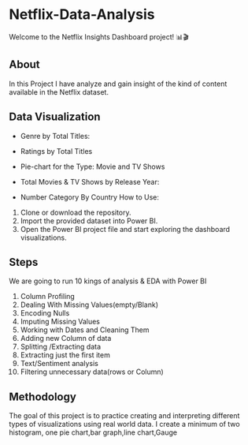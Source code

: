 
# Netflix-Data-Analysis
Welcome to the Netflix Insights Dashboard project! 📊🎬
## About

In this Project I have analyze and gain insight of the kind of content available in the Netflix dataset.


## Data Visualization

- Genre by Total Titles: 

- Ratings by Total Titles

- Pie-chart for the Type: Movie and TV Shows

- Total Movies & TV Shows by Release Year: 
- Number Category By Country
How to Use:

1) Clone or download the repository.
2) Import the provided dataset into Power BI.
3) Open the Power BI project file and start exploring the dashboard visualizations.
## Steps

We are going to run 10 kings of analysis & EDA with Power BI

 1) Column Profiling
 2) Dealing With Missing Values(empty/Blank)
 3) Encoding Nulls
4) Imputing Missing Values
5) Working with Dates and Cleaning Them
 6) Adding new Column of data
 7) Splitting /Extracting data
 8) Extracting just the first item
 9) Text/Sentiment analysis
 10) Filtering unnecessary data(rows or Column)




## Methodology
The goal of this project is to practice creating and interpreting different types of visualizations using real world data. I create a minimum of two histogram, one pie chart,bar graph,line chart,Gauge


